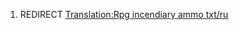 1.  REDIRECT [Translation:Rpg incendiary ammo
    txt/ru](Translation:Rpg_incendiary_ammo_txt/ru "wikilink")